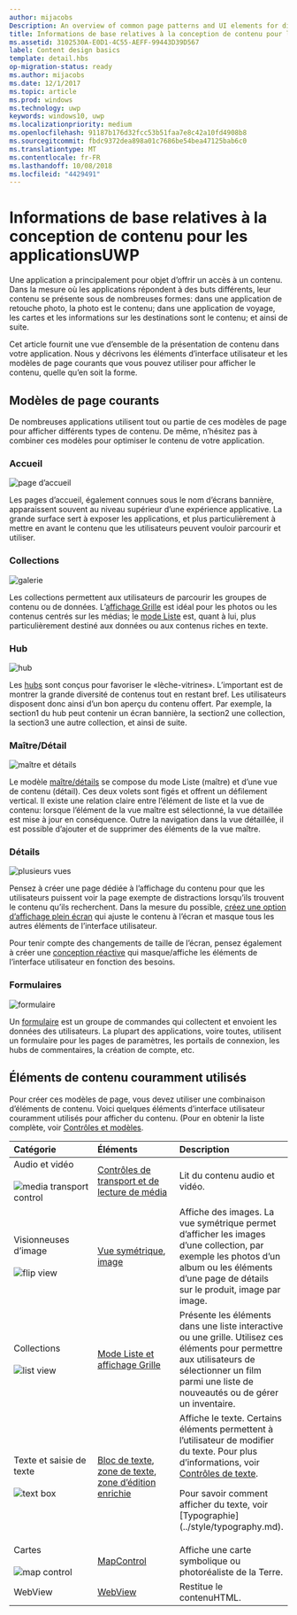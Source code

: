 ```yaml
---
author: mijacobs
Description: An overview of common page patterns and UI elements for displaying content in your UWP app.
title: Informations de base relatives à la conception de contenu pour les applications de plateformeWindows universelle (UWP)
ms.assetid: 3102530A-E0D1-4C55-AEFF-99443D39D567
label: Content design basics
template: detail.hbs
op-migration-status: ready
ms.author: mijacobs
ms.date: 12/1/2017
ms.topic: article
ms.prod: windows
ms.technology: uwp
keywords: windows10, uwp
ms.localizationpriority: medium
ms.openlocfilehash: 91187b176d32fcc53b51faa7e8c42a10fd4908b8
ms.sourcegitcommit: fbdc9372dea898a01c7686be54bea47125bab6c0
ms.translationtype: MT
ms.contentlocale: fr-FR
ms.lasthandoff: 10/08/2018
ms.locfileid: "4429491"
---
```

# <a name="content-design-basics-for-uwp-apps"></a>Informations de base relatives à la conception de contenu pour les applicationsUWP

Une application a principalement pour objet d’offrir un accès à un contenu. Dans la mesure où les applications répondent à des buts différents, leur contenu se présente sous de nombreuses formes: dans une application de retouche photo, la photo est le contenu; dans une application de voyage, les cartes et les informations sur les destinations sont le contenu; et ainsi de suite. 

Cet article fournit une vue d’ensemble de la présentation de contenu dans votre application. Nous y décrivons les éléments d’interface utilisateur et les modèles de page courants que vous pouvez utiliser pour afficher le contenu, quelle qu’en soit la forme.

## <a name="common-page-patterns"></a>Modèles de page courants

De nombreuses applications utilisent tout ou partie de ces modèles de page pour afficher différents types de contenu. De même, n’hésitez pas à combiner ces modèles pour optimiser le contenu de votre application.

### <a name="landing"></a>Accueil

![page d’accueil](images/content-basics/hero-screen.png)

Les pages d’accueil, également connues sous le nom d’écrans bannière, apparaissent souvent au niveau supérieur d’une expérience applicative. La grande surface sert à exposer les applications, et plus particulièrement à mettre en avant le contenu que les utilisateurs peuvent vouloir parcourir et utiliser.

### <a name="collections"></a>Collections

![galerie](images/content-basics/gridview.png)

Les collections permettent aux utilisateurs de parcourir les groupes de contenu ou de données. L’[affichage Grille](../controls-and-patterns/item-templates-gridview.md) est idéal pour les photos ou les contenus centrés sur les médias; le [mode Liste](../controls-and-patterns/item-templates-listview.md) est, quant à lui, plus particulièrement destiné aux données ou aux contenus riches en texte.

### <a name="hub"></a>Hub

![hub](images/content-basics/hub.png)

Les [hubs](../controls-and-patterns/hub.md) sont conçus pour favoriser le «lèche-vitrines». L’important est de montrer la grande diversité de contenus tout en restant bref. Les utilisateurs disposent donc ainsi d’un bon aperçu du contenu offert. Par exemple, la section1 du hub peut contenir un écran bannière, la section2 une collection, la section3 une autre collection, et ainsi de suite.

### <a name="masterdetail"></a>Maître/Détail

![maître et détails](images/content-basics/master-detail.png)

Le modèle [maître/détails](../controls-and-patterns/master-details.md) se compose du mode Liste (maître) et d’une vue de contenu (détail). Ces deux volets sont figés et offrent un défilement vertical. Il existe une relation claire entre l’élément de liste et la vue de contenu: lorsque l’élément de la vue maître est sélectionné, la vue détaillée est mise à jour en conséquence. Outre la navigation dans la vue détaillée, il est possible d’ajouter et de supprimer des éléments de la vue maître.

### <a name="details"></a>Détails

![plusieurs vues](images/multi-view.png)

Pensez à créer une page dédiée à l’affichage du contenu pour que les utilisateurs puissent voir la page exempte de distractions lorsqu’ils trouvent le contenu qu’ils recherchent. Dans la mesure du possible, [créez une option d’affichage plein écran](../layout/show-multiple-views.md) qui ajuste le contenu à l’écran et masque tous les autres éléments de l’interface utilisateur. 

Pour tenir compte des changements de taille de l’écran, pensez également à créer une [conception réactive](design-and-ui-intro.md) qui masque/affiche les éléments de l’interface utilisateur en fonction des besoins.

### <a name="forms"></a>Formulaires
![formulaire](images/content-basics/forms.png)

Un [formulaire](../controls-and-patterns/forms.md) est un groupe de commandes qui collectent et envoient les données des utilisateurs. La plupart des applications, voire toutes, utilisent un formulaire pour les pages de paramètres, les portails de connexion, les hubs de commentaires, la création de compte, etc. 

## <a name="common-content-elements"></a>Éléments de contenu couramment utilisés

Pour créer ces modèles de page, vous devez utiliser une combinaison d’éléments de contenu. Voici quelques éléments d’interface utilisateur couramment utilisés pour afficher du contenu. (Pour en obtenir la liste complète, voir [Contrôles et modèles](../controls-and-patterns/index.md).

<div class="mx-responsive-img">
<table>
<colgroup>
<col width="33%" />
<col width="33%" />
<col width="33%" />
</colgroup>
<thead>
<tr class="header">
<th align="left">Catégorie</th>
<th align="left">Éléments</th>
<th align="left">Description</th>
</tr>
</thead>
<tbody>
<tr class="odd">
<td align="left">Audio et vidéo<br/><br/>
    <img src="images/content-basics/media-transport.png" alt="media transport control" /></td>
<td align="left"><a href="../controls-and-patterns/media-playback.md">Contrôles de transport et de lecture de média</a></td>
<td align="left">Lit du contenu audio et vidéo.</td>
</tr>
<tr class="even">
<td align="left">Visionneuses d’image<br/><br/>
    <img src="images/content-basics/flipview.jpg" alt="flip view" /></td>
<td align="left"><a href="../controls-and-patterns/flipview.md">Vue symétrique</a>, <a href="../controls-and-patterns/images-imagebrushes.md">image</a></td>
<td align="left">Affiche des images. La vue symétrique permet d’afficher les images d’une collection, par exemple les photos d’un album ou les éléments d’une page de détails sur le produit, image par image.</td>
</tr>
<tr class="odd">
<td align="left">Collections <br/><br/>
    <img src="images/content-basics/listview.png" alt="list view" /></td>
<td align="left"><a href="../controls-and-patterns/lists.md">Mode Liste et affichage Grille</a></td>
<td align="left">Présente les éléments dans une liste interactive ou une grille. Utilisez ces éléments pour permettre aux utilisateurs de sélectionner un film parmi une liste de nouveautés ou de gérer un inventaire.</td>
</tr>
<tr class="even">
<td align="left">Texte et saisie de texte <br/><br/>
    <img src="images/content-basics/textbox.png" alt="text box" /></td>
<td align="left"><p><a href="../controls-and-patterns/text-block.md">Bloc de texte</a>, <a href="../controls-and-patterns/text-box.md">zone de texte</a>, <a href="../controls-and-patterns/rich-edit-box.md">zone d’édition enrichie</a></p>
</td>
<td align="left">Affiche le texte. Certains éléments permettent à l’utilisateur de modifier du texte. Pour plus d’informations, voir <a href="../controls-and-patterns/text-controls.md">Contrôles de texte</a>.
<p>Pour savoir comment afficher du texte, voir [Typographie](../style/typography.md).</p>
</td>
</tr>
<tr class="odd">
<td align="left">Cartes<br/><br/>
    <img src="images/content-basics/mapcontrol.png" alt="map control" /></td>
<td align="left"><a href="../../maps-and-location/display-maps.md">MapControl</a></td>
<td align="left">Affiche une carte symbolique ou photoréaliste de la Terre.</td>
</tr>
<tr class="even">
<td align="left">WebView</td>
<td align="left"><a href="../controls-and-patterns/web-view.md">WebView</a></td>
<td align="left">Restitue le contenuHTML.</td>
</tr>
</tbody>
</table>
</div>
